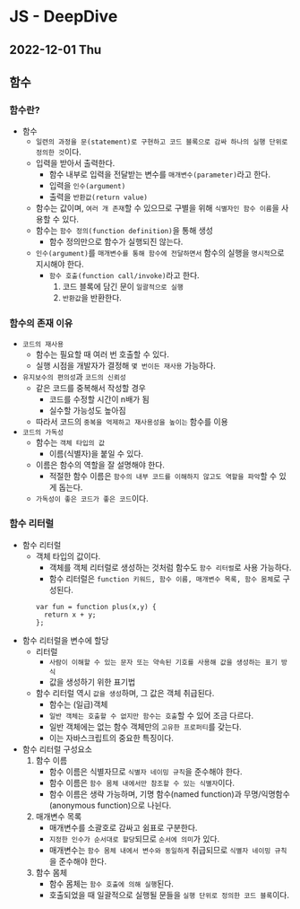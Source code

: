 # JS - DeepDive
## 2022-12-01 Thu

## 함수


### 함수란?

* 함수
  * `일련의 과정을 문(statement)로 구현하고 코드 블록으로 감싸 하나의 실행 단위로 정의한 것`이다.
  * 입력을 받아서 출력한다.
    * 함수 내부로 입력을 전달받는 변수를 `매개변수(parameter)`라고 한다.
    * 입력을 `인수(argument)`
    * 출력을 `반환값(return value)`
  * 함수는 값이며, `여러 개 존재`할 수 있으므로 구별을 위해 `식별자인 함수 이름`을 사용할 수 있다.
  * 함수는 `함수 정의(function definition)`을 통해 생성
    * 함수 정의만으로 함수가 실행되진 않는다.
  * `인수(argument)`를 `매개변수를 통해 함수에 전달하면서` 함수의 실행을 `명시적`으로 지시해야 한다.
    * `함수 호출(function call/invoke)`라고 한다.
      1. 코드 블록에 담긴 문이 `일괄적으로 실행` 
      2. `반환값`을 반환한다.


### 함수의 존재 이유

* `코드의 재사용`
  * 함수는 필요할 때 여러 번 호출할 수 있다.
  * 실행 시점을 개발자가 결정해 `몇 번이든 재사용` 가능하다.
* `유지보수의 편의성`과 `코드의 신뢰성`
  * 같은 코드를 중복해서 작성할 경우
    * 코드를 수정할 시간이 n배가 됨
    * 실수할 가능성도 높아짐
  * 따라서 코드의 `중복을 억제하고 재사용성을 높이는` 함수를 이용
* `코드의 가독성`
  * 함수는 `객체 타입의 값`
    * 이름(식별자)을 붙일 수 있다.
  * 이름은 함수의 역할을 잘 설명해야 한다.
    * 적절한 함수 이름은 `함수의 내부 코드를 이해하지 않고도 역할을 파악`할 수 있게 돕는다.
  * `가독성이 좋은 코드가 좋은 코드`이다.

### 함수 리터럴

* 함수 리터럴
  * 객체 타입의 값이다.
    * 객체를 객체 리터럴로 생성하는 것처럼 함수도 `함수 리터럴`로 사용 가능하다.
    * 함수 리터럴은 `function 키워드, 함수 이름, 매개변수 목록, 함수 몸체`로 구성된다.
    ```
    var fun = function plus(x,y) {
      return x + y;
    };
    ```
* 함수 리터럴을 변수에 할당
  * 리터럴 
    * `사람이 이해할 수 있는 문자 또는 약속된 기호를 사용해 값을 생성하는 표기 방식`
    * 값을 생성하기 위한 표기법
  * 함수 리터럴 역시 `값을 생성`하며, 그 값은 객체 취급된다.
    * 함수는 (일급)객체
    * `일반 객체는 호출할 수 없지만 함수는 호출`할 수 있어 조금 다르다.
    * 일반 객체에는 없는 함수 객체만의 `고유한 프로퍼티`를 갖는다.
    * 이는 자바스크립트의 중요한 특징이다.
* 함수 리터럴 구성요소
  1. 함수 이름
       * 함수 이름은 식별자므로 `식별자 네이밍 규칙`을 준수해야 한다.
       * 함수 이름은 `함수 몸체 내에서만 참조할 수 있는 식별자`이다.
       * 함수 이름은 생략 가능하며, 기명 함수(named function)과 무명/익명함수(anonymous function)으로 나뉜다.
  2. 매개변수 목록
       * 매개변수를 소괄호로 감싸고 쉼표로 구분한다.
       * `지정한 인수가 순서대로 할당`되므로 `순서에 의미`가 있다.
       * 매개변수는 `함수 몸체 내에서 변수와 동일하게` 취급되므로 `식별자 네이밍 규칙`을 준수해야 한다. 
  3. 함수 몸체
       * 함수 몸체는 `함수 호출에 의해 실행`된다.
       * 호출되었을 때 일괄적으로 실행될 문들을 `실행 단위로 정의한 코드 블록`이다.